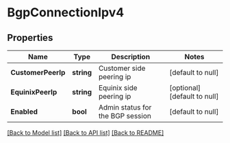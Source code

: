 # BgpConnectionIpv4

## Properties
Name | Type | Description | Notes
------------ | ------------- | ------------- | -------------
**CustomerPeerIp** | **string** | Customer side peering ip | [default to null]
**EquinixPeerIp** | **string** | Equinix side peering ip | [optional] [default to null]
**Enabled** | **bool** | Admin status for the BGP session | [default to null]

[[Back to Model list]](../README.md#documentation-for-models) [[Back to API list]](../README.md#documentation-for-api-endpoints) [[Back to README]](../README.md)

